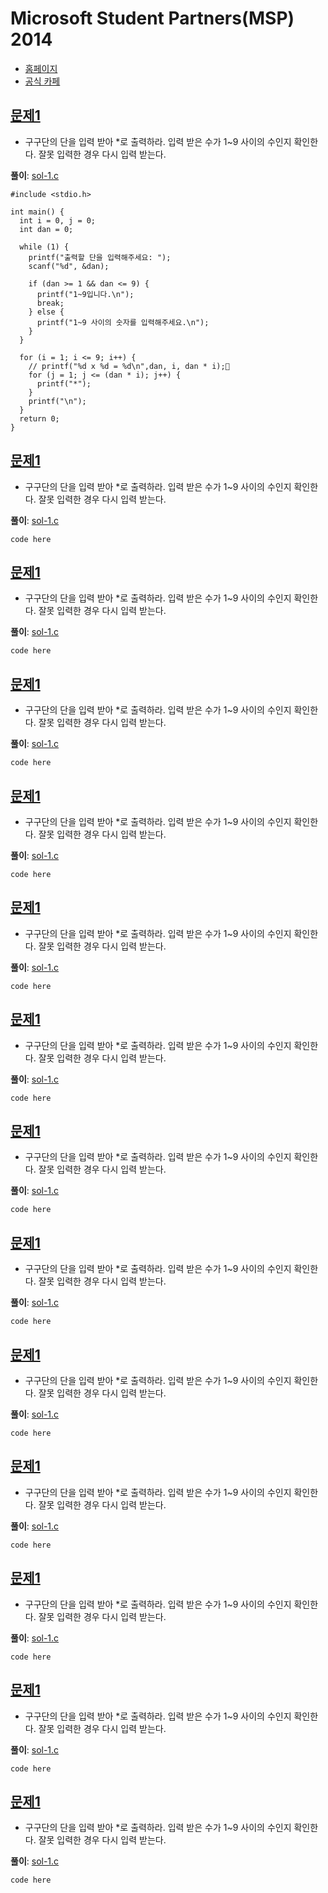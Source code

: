 # Microsoft Student Partners(MSP) 2014

- [홈페이지](http://www.microsoft.com/ko-kr/events/2014/dreamsparkmvaproject/codechallenge/)
- [공식 카페](http://cafe.naver.com/mspforever)

## [문제1](http://cafe.naver.com/mspforever/2398)
- 구구단의 단을 입력 받아 *로 출력하라. 입력 받은 수가 1~9 사이의 수인지 확인한다. 잘못 입력한 경우 다시 입력 받는다.

**풀이**: [sol-1.c](https://github.com/akagaeng/self-study/blob/master/MSP-2014/code/sol-1.c)
```
#include <stdio.h>

int main() {
  int i = 0, j = 0;
  int dan = 0;

  while (1) {
    printf("출력할 단을 입력해주세요: ");
    scanf("%d", &dan);

    if (dan >= 1 && dan <= 9) {
      printf("1~9입니다.\n");
      break;
    } else {
      printf("1~9 사이의 숫자를 입력해주세요.\n");
    }
  }

  for (i = 1; i <= 9; i++) {
    // printf("%d x %d = %d\n",dan, i, dan * i);          
    for (j = 1; j <= (dan * i); j++) {
      printf("*");
    }
    printf("\n");
  }
  return 0;
}
```


## [문제1](http://cafe.naver.com/mspforever/2398)
- 구구단의 단을 입력 받아 *로 출력하라. 입력 받은 수가 1~9 사이의 수인지 확인한다. 잘못 입력한 경우 다시 입력 받는다.

**풀이**: [sol-1.c](https://github.com/akagaeng/self-study/blob/master/MSP-2014/code/sol-1.c)
```
code here
```

## [문제1](http://cafe.naver.com/mspforever/2398)
- 구구단의 단을 입력 받아 *로 출력하라. 입력 받은 수가 1~9 사이의 수인지 확인한다. 잘못 입력한 경우 다시 입력 받는다.

**풀이**: [sol-1.c](https://github.com/akagaeng/self-study/blob/master/MSP-2014/code/sol-1.c)
```
code here
```

## [문제1](http://cafe.naver.com/mspforever/2398)
- 구구단의 단을 입력 받아 *로 출력하라. 입력 받은 수가 1~9 사이의 수인지 확인한다. 잘못 입력한 경우 다시 입력 받는다.

**풀이**: [sol-1.c](https://github.com/akagaeng/self-study/blob/master/MSP-2014/code/sol-1.c)
```
code here
```

## [문제1](http://cafe.naver.com/mspforever/2398)
- 구구단의 단을 입력 받아 *로 출력하라. 입력 받은 수가 1~9 사이의 수인지 확인한다. 잘못 입력한 경우 다시 입력 받는다.

**풀이**: [sol-1.c](https://github.com/akagaeng/self-study/blob/master/MSP-2014/code/sol-1.c)
```
code here
```

## [문제1](http://cafe.naver.com/mspforever/2398)
- 구구단의 단을 입력 받아 *로 출력하라. 입력 받은 수가 1~9 사이의 수인지 확인한다. 잘못 입력한 경우 다시 입력 받는다.

**풀이**: [sol-1.c](https://github.com/akagaeng/self-study/blob/master/MSP-2014/code/sol-1.c)
```
code here
```

## [문제1](http://cafe.naver.com/mspforever/2398)
- 구구단의 단을 입력 받아 *로 출력하라. 입력 받은 수가 1~9 사이의 수인지 확인한다. 잘못 입력한 경우 다시 입력 받는다.

**풀이**: [sol-1.c](https://github.com/akagaeng/self-study/blob/master/MSP-2014/code/sol-1.c)
```
code here
```

## [문제1](http://cafe.naver.com/mspforever/2398)
- 구구단의 단을 입력 받아 *로 출력하라. 입력 받은 수가 1~9 사이의 수인지 확인한다. 잘못 입력한 경우 다시 입력 받는다.

**풀이**: [sol-1.c](https://github.com/akagaeng/self-study/blob/master/MSP-2014/code/sol-1.c)
```
code here
```

## [문제1](http://cafe.naver.com/mspforever/2398)
- 구구단의 단을 입력 받아 *로 출력하라. 입력 받은 수가 1~9 사이의 수인지 확인한다. 잘못 입력한 경우 다시 입력 받는다.

**풀이**: [sol-1.c](https://github.com/akagaeng/self-study/blob/master/MSP-2014/code/sol-1.c)
```
code here
```

## [문제1](http://cafe.naver.com/mspforever/2398)
- 구구단의 단을 입력 받아 *로 출력하라. 입력 받은 수가 1~9 사이의 수인지 확인한다. 잘못 입력한 경우 다시 입력 받는다.

**풀이**: [sol-1.c](https://github.com/akagaeng/self-study/blob/master/MSP-2014/code/sol-1.c)
```
code here
```

## [문제1](http://cafe.naver.com/mspforever/2398)
- 구구단의 단을 입력 받아 *로 출력하라. 입력 받은 수가 1~9 사이의 수인지 확인한다. 잘못 입력한 경우 다시 입력 받는다.

**풀이**: [sol-1.c](https://github.com/akagaeng/self-study/blob/master/MSP-2014/code/sol-1.c)
```
code here
```

## [문제1](http://cafe.naver.com/mspforever/2398)
- 구구단의 단을 입력 받아 *로 출력하라. 입력 받은 수가 1~9 사이의 수인지 확인한다. 잘못 입력한 경우 다시 입력 받는다.

**풀이**: [sol-1.c](https://github.com/akagaeng/self-study/blob/master/MSP-2014/code/sol-1.c)
```
code here
```

## [문제1](http://cafe.naver.com/mspforever/2398)
- 구구단의 단을 입력 받아 *로 출력하라. 입력 받은 수가 1~9 사이의 수인지 확인한다. 잘못 입력한 경우 다시 입력 받는다.

**풀이**: [sol-1.c](https://github.com/akagaeng/self-study/blob/master/MSP-2014/code/sol-1.c)
```
code here
```

## [문제1](http://cafe.naver.com/mspforever/2398)
- 구구단의 단을 입력 받아 *로 출력하라. 입력 받은 수가 1~9 사이의 수인지 확인한다. 잘못 입력한 경우 다시 입력 받는다.

**풀이**: [sol-1.c](https://github.com/akagaeng/self-study/blob/master/MSP-2014/code/sol-1.c)
```
code here
```


